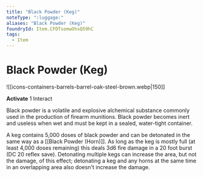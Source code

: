 ```yaml
---
title: "Black Powder (Keg)"
noteType: ":luggage:"
aliases: "Black Powder (Keg)"
foundryId: Item.CFDTsomwOhsQ59hC
tags:
  - Item
---
```


# Black Powder (Keg)
![[icons-containers-barrels-barrel-oak-steel-brown.webp|150]]

**Activate** 1 Interact

Black powder is a volatile and explosive alchemical substance commonly used in the production of firearm munitions. Black powder becomes inert and useless when wet and must be kept in a sealed, water-tight container.

A keg contains 5,000 doses of black powder and can be detonated in the same way as a [[Black Powder (Horn)]]. As long as the keg is mostly full (at least 4,000 doses remaining) this deals 3d6 fire damage in a 20 foot burst (DC 20 reflex save). Detonating multiple kegs can increase the area, but not the damage, of this effect; detonating a keg and any horns at the same time in an overlapping area also doesn't increase the damage.
